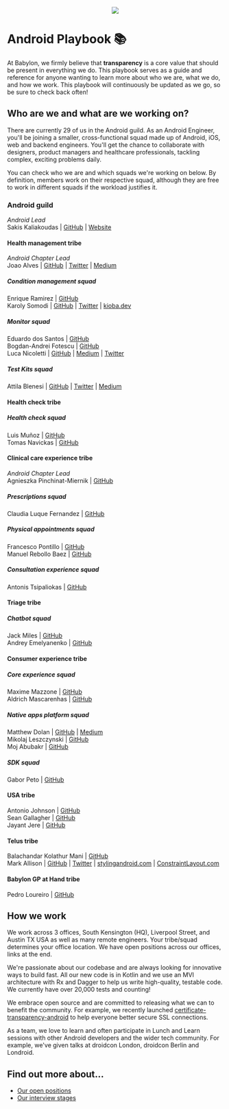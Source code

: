 <p align="center">
<img src="logo.png">
</p>


Android Playbook 📚
==================================

At Babylon, we firmly believe that **transparency** is a core value that should
be present in everything we do. This playbook serves as a guide and reference
for anyone wanting to learn more about who we are, what we do, and how we work.
This playbook will continuously be updated as we go, so be sure to check back
often!

## Who are we and what are we working on?

There are currently 29 of us in the Android guild. As an Android Engineer,
you'll be joining a smaller, cross-functional squad made up of Android, iOS,
web and backend engineers. You'll get the chance to collaborate with designers,
product managers and healthcare professionals, tackling complex, exciting
problems daily.

You can check who we are and which squads we're working on below. By definition,
members work on their respective squad, although they are free to work in
different squads if the workload justifies it.

### Android guild

*Android Lead*  
Sakis Kaliakoudas | [GitHub](https://github.com/athkalia) | [Website](http://www.sakiskaliakoudas.com)

#### Health management tribe

*Android Chapter Lead*  
Joao Alves | [GitHub](https://github.com/jcmsalves) | [Twitter](https://twitter.com/jcmsalves) | [Medium](https://medium.com/@jcmsalves)

##### Condition management squad

Enrique Ramirez | [GitHub](https://github.com/kikermo)  
Karoly Somodi | [GitHub](https://github.com/kioba) | [Twitter](https://twitter.com/kiobaa) | [kioba.dev](https://kioba.dev)

##### Monitor squad

Eduardo dos Santos | [GitHub](https://github.com/ejms)  
Bogdan-Andrei Fotescu | [GitHub](https://github.com/rakatan)  
Luca Nicoletti | [GitHub](https://github.com/lnicolet) | [Medium](https://medium.com/@luca.nicolett) | [Twitter](https://twitter.com/luca_nicolett)

##### Test Kits squad

Attila Blenesi | [GitHub](https://github.com/ablenesi) | [Twitter](https://twitter.com/ablenessy) | [Medium](https://medium.com/@attilablnesi)

#### Health check tribe

##### Health check squad

Luis Muñoz | [GitHub](https://github.com/luismunyoz)  
Tomas Navickas | [GitHub](https://github.com/iTomkinas)

#### Clinical care experience tribe

*Android Chapter Lead*  
Agnieszka Pinchinat-Miernik | [GitHub](https://github.com/alpm)

##### Prescriptions squad

Claudia Luque Fernandez | [GitHub](https://github.com/claucookie)

##### Physical appointments squad

Francesco Pontillo | [GitHub](https://github.com/frapontillo)  
Manuel Rebollo Baez | [GitHub](https://github.com/mrebollob)

##### Consultation experience squad

Antonis Tsipaliokas | [GitHub](https://github.com/kokeroulis)


#### Triage tribe

##### Chatbot squad

Jack Miles | [GitHub](https://github.com/JEKMiles)  
Andrey Emelyanenko | [GitHub](https://github.com/andrey-yem)

#### Consumer experience tribe

##### Core experience squad

Maxime Mazzone | [GitHub](https://github.com/mazzonem)  
Aldrich Mascarenhas | [GitHub](https://github.com/AldrichMascarenhas)

##### Native apps platform squad

Matthew Dolan | [GitHub](https://github.com/mattmook) | [Medium](https://medium.com/@appmattus)  
Mikolaj Leszczynski | [GitHub](https://github.com/Rosomack)  
Moj Abubakr | [GitHub](https://github.com/MojRoid)

##### SDK squad

Gabor Peto | [GitHub](https://github.com/GaborPeto)

#### USA tribe

Antonio Johnson | [GitHub](https://github.com/aj-65)  
Sean Gallagher | [GitHub](https://github.com/seangallagherbabylon)  
Jayant Jere | [GitHub](https://github.com/j-android)

#### Telus tribe

Balachandar Kolathur Mani | [GitHub](https://github.com/balachandarlinks)  
Mark Allison | [GitHub](https://github.com/StylingAndroid) | [Twitter](https://twitter.com/MarkIAllison) | [stylingandroid.com](https://blog.stylingandroid.com) | [ConstraintLayout.com](https://constraintlayout.com/)

#### Babylon GP at Hand tribe

Pedro Loureiro | [GitHub](https://github.com/pedroql)

## How we work

We work across 3 offices, South Kensington (HQ), Liverpool Street, and
Austin TX USA as well as many remote engineers. Your tribe/squad determines your
office location. We have open positions across our offices, links at the end.

We're passionate about our codebase and are always looking for innovative ways
to build fast. All our new code is in Kotlin and we use an MVI architecture with
Rx and Dagger to help us write high-quality, testable code. We currently have
over 20,000 tests and counting!

We embrace open source and are committed to releasing what we can to benefit the
community. For example, we recently launched
[certificate-transparency-android](https://github.com/Babylonpartners/certificate-transparency-android/)
to help everyone better secure SSL connections.

As a team, we love to learn and often participate in Lunch and Learn sessions
with other Android developers and the wider tech community. For example, we've
given talks at droidcon London, droidcon Berlin and Londroid.

## Find out more about...

- [Our open positions](/recruitment/positions/open_positions.md)
- [Our interview stages](/recruitment/interview_stages.md)
